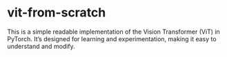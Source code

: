 # vit-from-scratch

This is a simple readable implementation of the Vision Transformer (ViT) in PyTorch. It’s designed for learning and experimentation, making it easy to understand and modify.
